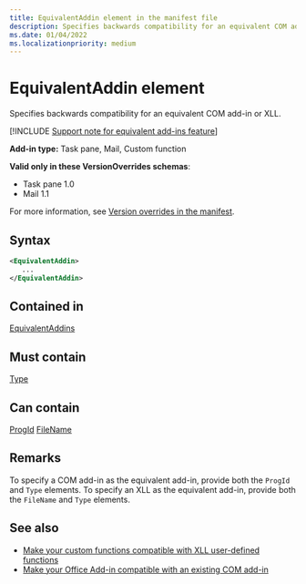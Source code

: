 ```yaml
---
title: EquivalentAddin element in the manifest file
description: Specifies backwards compatibility for an equivalent COM add-in or XLL.
ms.date: 01/04/2022
ms.localizationpriority: medium
---
```


# EquivalentAddin element

Specifies backwards compatibility for an equivalent COM add-in or XLL.

[!INCLUDE [Support note for equivalent add-ins feature](../includes/equivalent-add-in-support-note.md)]

**Add-in type:** Task pane, Mail, Custom function

**Valid only in these VersionOverrides schemas**:

- Task pane 1.0
- Mail 1.1

For more information, see [Version overrides in the manifest](../../develop/add-in-manifests.md#version-overrides-in-the-manifest).

## Syntax

```XML
<EquivalentAddin>
   ...
</EquivalentAddin>
```

## Contained in

[EquivalentAddins](equivalentaddins.md)

## Must contain

[Type](type.md)

## Can contain

[ProgId](progid.md)
[FileName](filename.md)

## Remarks

To specify a COM add-in as the equivalent add-in, provide both the `ProgId` and `Type` elements. To specify an XLL as the equivalent add-in, provide both the `FileName` and `Type` elements.

## See also

- [Make your custom functions compatible with XLL user-defined functions](../../excel/make-custom-functions-compatible-with-xll-udf.md)
- [Make your Office Add-in compatible with an existing COM add-in](../../develop/make-office-add-in-compatible-with-existing-com-add-in.md)